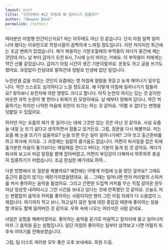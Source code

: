 ```yaml
---
layout: post
title: "[먼지레터 #1] 아침에 왜 일어나기 힘들까?"
author: "Heewon Baek"
permalink: /letter/
---
```


여러분은 아침형 인간이신가요? 저는 아무래도 아닌 것 같습니다. 단지 아침 일찍 일어나야 했다는 이유만으로 학창시절이 끔찍하게 느껴질 정도입니다. 이런 저이지만 최근에는 조금 변화가 있었습니다. 제가 복용하는 기분조절제의 부작용이 자다가 중간에 깨는 것인데 어느 날 부터 갑자기 오전 6시, 7시에 눈이 떠지는 거에요. 이 부작용이 저에게는 약간 선물 같았습니다. 갑자기 아침 시간이 생긴 기분이랄까요. 운동도 하고 글을 쓰기도 했어요. 과장없이 진실대로 말하건데 정말로 인생에 없던 일입니다.

누린만큼 값을 치르는 것인지 요즘에는 영 아침에 알람을 못듣고 늦게 깨어나기 일쑤입니다. 약간 스스로도 심각하다고 느낄 정도로요. 왜 이렇게 아침에 일어나기가 힘들까요? 찾아보니 유전자에 의한 영향도 크다고 합니다. 아직 논란의 여지는 있는 것 같지만 비슷한 과학 논문이 몇 편이나 화제가 된 모양이에요. 날 때부터 정해져 있다니. 약간 억울하기는 하지만 나약한 마음에 위안이 되기는 하는 것 같아요. ‘어쩔 수 없다’는 변명을 덧붙일 수 있잖아요.

하지만 저는 요즘의 제가 못 일어나는 데에 그것만 있는 것은 아닌 것 같아요. 사실 요즘 늘 내일 눈 뜨기 싫다고 생각하면서 잠들고 있거든요. 그럼, 질문을 다시 해볼까요. 저는 요즘 왜 눈을 뜨기가 싫을까요? 눈을 뜨면 무슨 일이 일어나기에? 그야 씻고 출근준비를 하고 회사에 가지요. 그 과정에는 일말의 즐거움도 없습니다. 어쩐지 퇴사일을 잡은 뒤에 홀가분한 마음이 들기보다는 매일매일 견디고 버티는 기분이 들게 된 것 같아요. 게다가 퇴사와 보고서 마감 일정을 함께 잡아버렸고, 어쩐지 부담감이 더해져서 하루하루 충실히 집중하기가 어렵습니다. 조금 한심한 얘기네요.하하...

다른 방향에서 또 질문을 해볼까요? 예전에는 어떻게 아침에 눈을 떴던 걸까요? 그때도 출근이 즐겁지 않기는 매한가지였을텐데요. 음... 그때는 일어나면 먼저 머리맡의 스피커를 켜서 좋아하는 음악을 틀었어요. 그리고 간편한 드립백 커피를 무슨 직접 갈아온 원두마냥 정성껏 내려마시고 그런 시간을 보내고 있다는 것에 만족했던 것 같아요. 오늘도 저는 변함없이 음악과 커피를 좋아하는 사람이지만 왠지 그런 아침 의례가 다 소용없이 느껴집니다. 여기까지 적고 보니, 하고싶지 않은 일에 대한 중압감 때문에 좋아하는 일을 할 여유도 함께 잃어버린 것 같아요. 우화 속에 나오는 어리석은 사람 같네요.

내일은 실험을 해봐야겠어요. 좋아하는 음악을 듣기로 마음먹고 잠자리에 들고 일어나자 마자 그 음악을 듣는 실험입니다. 일단 아침의 좋아하는 일부터 살려보고 나면 어떨지 또 후속 이야기를 전해보겠습니다.

그럼, 팀 더스트 여러분 모두 좋은 오후 보내세요.
희원 드림.